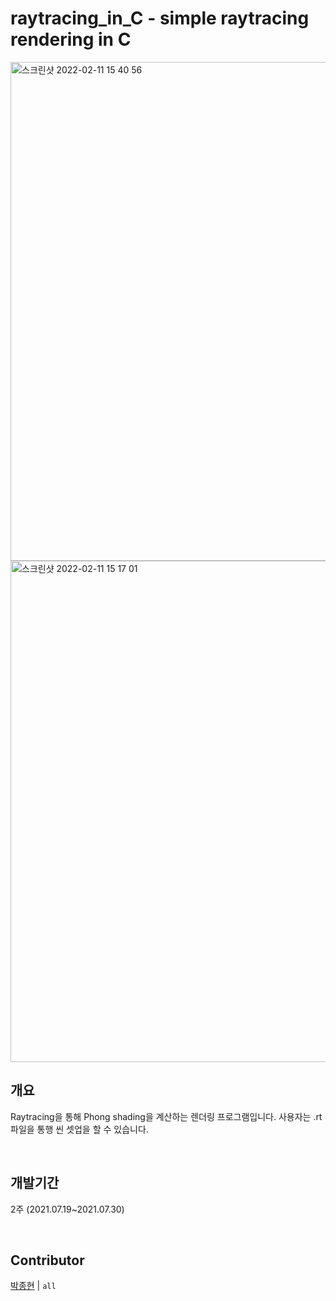 # raytracing_in_C - simple raytracing rendering in C
<img width="798" alt="스크린샷 2022-02-11 15 40 56" src="https://user-images.githubusercontent.com/58730856/153548244-158d9218-2b8a-4bf6-8d0c-6556a65af4bf.png">
<img width="802" alt="스크린샷 2022-02-11 15 17 01" src="https://user-images.githubusercontent.com/58730856/153548450-2a6098c9-9b41-43dd-bd73-af963626f3fe.png">


<br>

## 개요
Raytracing을 통해 Phong shading을 계산하는 렌더링 프로그램입니다. 사용자는 .rt 파일을 통행 씬 셋업을 할 수 있습니다.

<br>

## 개발기간
2주 (2021.07.19~2021.07.30)

<br>

## Contributor
[박종현](https://github.com/JongHyun-GD) | `all`
